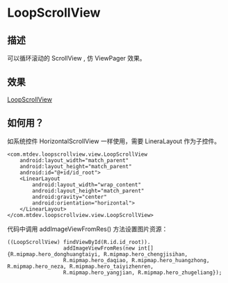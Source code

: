 # LoopScrollView
## 描述
可以循环滚动的 ScrollView , 仿 ViewPager 效果。
## 效果
[LoopScrollView](https://github.com/MTAndroidDev/CoustomScrollView/blob/master/gif/LoopScrollView.gif)
## 如何用？
如系统控件 HorizontalScrollView 一样使用，需要 LineraLayout 作为子控件。
```
<com.mtdev.loopscrollview.view.LoopScrollView
    android:layout_width="match_parent"
    android:layout_height="match_parent"
    android:id="@+id/id_root">
    <LinearLayout
        android:layout_width="wrap_content"
        android:layout_height="match_parent"
        android:gravity="center"
        android:orientation="horizontal">
    </LinearLayout>
</com.mtdev.loopscrollview.view.LoopScrollView>
```
代码中调用 addImageViewFromRes() 方法设置图片资源：
```
((LoopScrollView) findViewById(R.id.id_root)).
                  addImageViewFromRes(new int[]{R.mipmap.hero_donghuangtaiyi, R.mipmap.hero_chengjisihan, 
                  R.mipmap.hero_daqiao, R.mipmap.hero_huangzhong, R.mipmap.hero_neza, R.mipmap.hero_taiyizhenren, 
                  R.mipmap.hero_yangjian, R.mipmap.hero_zhugeliang});
```
